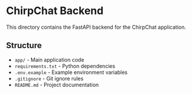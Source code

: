 # ChirpChat Backend

This directory contains the FastAPI backend for the ChirpChat application.

## Structure

- `app/` - Main application code
- `requirements.txt` - Python dependencies
- `.env.example` - Example environment variables
- `.gitignore` - Git ignore rules
- `README.md` - Project documentation 